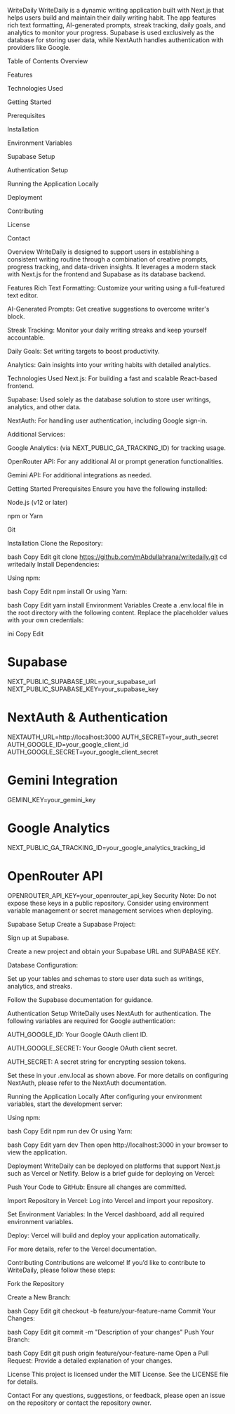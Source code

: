 WriteDaily
WriteDaily is a dynamic writing application built with Next.js that helps users build and maintain their daily writing habit. The app features rich text formatting, AI-generated prompts, streak tracking, daily goals, and analytics to monitor your progress. Supabase is used exclusively as the database for storing user data, while NextAuth handles authentication with providers like Google.

Table of Contents
Overview

Features

Technologies Used

Getting Started

Prerequisites

Installation

Environment Variables

Supabase Setup

Authentication Setup

Running the Application Locally

Deployment

Contributing

License

Contact

Overview
WriteDaily is designed to support users in establishing a consistent writing routine through a combination of creative prompts, progress tracking, and data-driven insights. It leverages a modern stack with Next.js for the frontend and Supabase as its database backend.

Features
Rich Text Formatting: Customize your writing using a full-featured text editor.

AI-Generated Prompts: Get creative suggestions to overcome writer's block.

Streak Tracking: Monitor your daily writing streaks and keep yourself accountable.

Daily Goals: Set writing targets to boost productivity.

Analytics: Gain insights into your writing habits with detailed analytics.

Technologies Used
Next.js: For building a fast and scalable React-based frontend.

Supabase: Used solely as the database solution to store user writings, analytics, and other data.

NextAuth: For handling user authentication, including Google sign-in.

Additional Services:

Google Analytics: (via NEXT_PUBLIC_GA_TRACKING_ID) for tracking usage.

OpenRouter API: For any additional AI or prompt generation functionalities.

Gemini API: For additional integrations as needed.

Getting Started
Prerequisites
Ensure you have the following installed:

Node.js (v12 or later)

npm or Yarn

Git

Installation
Clone the Repository:

bash
Copy
Edit
git clone https://github.com/mAbdullahrana/writedaily.git
cd writedaily
Install Dependencies:

Using npm:

bash
Copy
Edit
npm install
Or using Yarn:

bash
Copy
Edit
yarn install
Environment Variables
Create a .env.local file in the root directory with the following content. Replace the placeholder values with your own credentials:

ini
Copy
Edit
# Supabase
NEXT_PUBLIC_SUPABASE_URL=your_supabase_url
NEXT_PUBLIC_SUPABASE_KEY=your_supabase_key

# NextAuth & Authentication
NEXTAUTH_URL=http://localhost:3000
AUTH_SECRET=your_auth_secret
AUTH_GOOGLE_ID=your_google_client_id
AUTH_GOOGLE_SECRET=your_google_client_secret

# Gemini Integration
GEMINI_KEY=your_gemini_key

# Google Analytics
NEXT_PUBLIC_GA_TRACKING_ID=your_google_analytics_tracking_id

# OpenRouter API
OPENROUTER_API_KEY=your_openrouter_api_key
Security Note: Do not expose these keys in a public repository. Consider using environment variable management or secret management services when deploying.

Supabase Setup
Create a Supabase Project:

Sign up at Supabase.

Create a new project and obtain your Supabase URL and SUPABASE KEY.

Database Configuration:

Set up your tables and schemas to store user data such as writings, analytics, and streaks.

Follow the Supabase documentation for guidance.

Authentication Setup
WriteDaily uses NextAuth for authentication. The following variables are required for Google authentication:

AUTH_GOOGLE_ID: Your Google OAuth client ID.

AUTH_GOOGLE_SECRET: Your Google OAuth client secret.

AUTH_SECRET: A secret string for encrypting session tokens.

Set these in your .env.local as shown above. For more details on configuring NextAuth, please refer to the NextAuth documentation.

Running the Application Locally
After configuring your environment variables, start the development server:

Using npm:

bash
Copy
Edit
npm run dev
Or using Yarn:

bash
Copy
Edit
yarn dev
Then open http://localhost:3000 in your browser to view the application.

Deployment
WriteDaily can be deployed on platforms that support Next.js such as Vercel or Netlify. Below is a brief guide for deploying on Vercel:

Push Your Code to GitHub: Ensure all changes are committed.

Import Repository in Vercel: Log into Vercel and import your repository.

Set Environment Variables: In the Vercel dashboard, add all required environment variables.

Deploy: Vercel will build and deploy your application automatically.

For more details, refer to the Vercel documentation.

Contributing
Contributions are welcome! If you’d like to contribute to WriteDaily, please follow these steps:

Fork the Repository

Create a New Branch:

bash
Copy
Edit
git checkout -b feature/your-feature-name
Commit Your Changes:

bash
Copy
Edit
git commit -m "Description of your changes"
Push Your Branch:

bash
Copy
Edit
git push origin feature/your-feature-name
Open a Pull Request: Provide a detailed explanation of your changes.

License
This project is licensed under the MIT License. See the LICENSE file for details.

Contact
For any questions, suggestions, or feedback, please open an issue on the repository or contact the repository owner.

